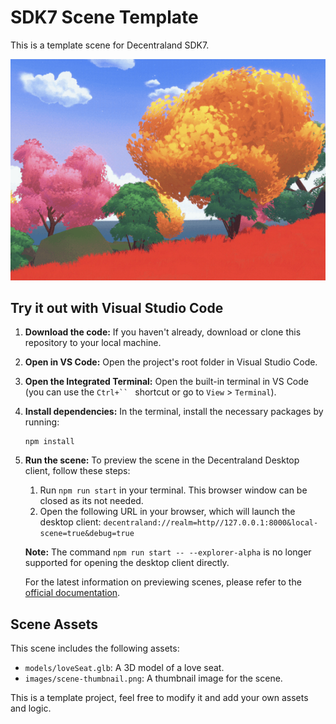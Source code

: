 # SDK7 Scene Template

This is a template scene for Decentraland SDK7.

![Scene Thumbnail](images/scene-thumbnail.png)

## Try it out with Visual Studio Code

1.  **Download the code:** If you haven't already, download or clone this repository to your local machine.
2.  **Open in VS Code:** Open the project's root folder in Visual Studio Code.
3.  **Open the Integrated Terminal:** Open the built-in terminal in VS Code (you can use the `Ctrl+`` ` shortcut or go to `View` > `Terminal`).
4.  **Install dependencies:** In the terminal, install the necessary packages by running:
    ```
    npm install
    ```
5.  **Run the scene:** To preview the scene in the Decentraland Desktop client, follow these steps:

    1. Run `npm run start` in your terminal. This browser window can be closed as its not needed.
    2. Open the following URL in your browser, which will launch the desktop client: 
       `decentraland://realm=http//127.0.0.1:8000&local-scene=true&debug=true`

    **Note:** The command `npm run start -- --explorer-alpha` is no longer supported for opening the desktop client directly.

    For the latest information on previewing scenes, please refer to the [official documentation](https://docs.decentraland.org/creator/development-guide/sdk7/preview-scene/).

## Scene Assets

This scene includes the following assets:

*   `models/loveSeat.glb`: A 3D model of a love seat.
*   `images/scene-thumbnail.png`: A thumbnail image for the scene.

This is a template project, feel free to modify it and add your own assets and logic.